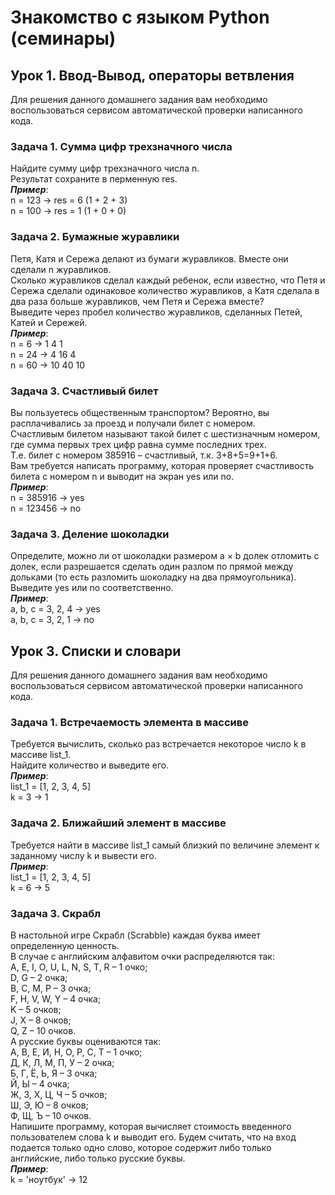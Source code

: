 # Знакомство с языком Python (семинары)
## Урок 1. Ввод-Вывод, операторы ветвления
Для решения данного домашнего задания вам необходимо воспользоваться сервисом автоматической проверки написанного кода.
### Задача 1. Сумма цифр трехзначного числа
Найдите сумму цифр трехзначного числа n.<br>
Результат сохраните в перменную res.<br>
__*Пример*__:<br>
n = 123 -> res = 6 (1 + 2 + 3)<br>
n = 100 -> res = 1 (1 + 0 + 0)

### Задача 2. Бумажные журавлики
Петя, Катя и Сережа делают из бумаги журавликов. Вместе они сделали n журавликов.<br>Сколько журавликов сделал каждый ребенок, если известно, что Петя и Сережа сделали одинаковое количество журавликов, а Катя сделала в два раза больше журавликов, чем Петя и Сережа вместе?<br>Выведите через пробел количество журавликов, сделанных Петей, Катей и Сережей.<br>
__*Пример*__:<br>n = 6 -> 1 4 1<br>
n = 24 -> 4 16 4<br>
n = 60 -> 10 40 10

### Задача 3. Счастливый билет
Вы пользуетесь общественным транспортом? Вероятно, вы расплачивались за проезд и получали билет с номером.<br>
Счастливым билетом называют такой билет с шестизначным номером, где сумма первых трех цифр равна сумме последних трех.<br>
Т.е. билет с номером 385916 – счастливый, т.к. 3+8+5=9+1+6.<br>
Вам требуется написать программу, которая проверяет счастливость билета с номером n и выводит на экран yes или no.<br>
__*Пример*__:<br>
n = 385916 -> yes<br>
n = 123456 -> no

### Задача 3. Деление шоколадки
Определите, можно ли от шоколадки размером a × b долек отломить c долек, если разрешается сделать один разлом по прямой между дольками (то есть разломить шоколадку на два прямоугольника).<br>
Выведите yes или no соответственно.<br>
__*Пример*__:<br>
a, b, c = 3, 2, 4 -> yes<br>
a, b, c = 3, 2, 1 -> no

## Урок 3. Списки и словари
Для решения данного домашнего задания вам необходимо воспользоваться сервисом автоматической проверки написанного кода.
### Задача 1. Встречаемость элемента в массиве
Требуется вычислить, сколько раз встречается некоторое число k в массиве list_1.<br>
Найдите количество и выведите его.<br>
__*Пример*__:<br>
list_1 = [1, 2, 3, 4, 5]<br>
k = 3 -> 1

### Задача 2. Ближайший элемент в массиве
Требуется найти в массиве list_1 самый близкий по величине элемент к заданному числу k и вывести его.<br>
__*Пример*__:<br>
list_1 = [1, 2, 3, 4, 5]<br>
k = 6 -> 5

### Задача 3. Скрабл
В настольной игре Скрабл (Scrabble) каждая буква имеет определенную ценность.<br>
В случае с английским алфавитом очки распределяются так:<br>
A, E, I, O, U, L, N, S, T, R – 1 очко;<br>
D, G – 2 очка;<br>
B, C, M, P – 3 очка;<br>
F, H, V, W, Y – 4 очка;<br>
K – 5 очков;<br>
J, X – 8 очков;<br>
Q, Z – 10 очков.<br>
А русские буквы оцениваются так:<br>
А, В, Е, И, Н, О, Р, С, Т – 1 очко;<br>
Д, К, Л, М, П, У – 2 очка;<br>
Б, Г, Ё, Ь, Я – 3 очка;<br>
Й, Ы – 4 очка;<br>
Ж, З, Х, Ц, Ч – 5 очков;<br>
Ш, Э, Ю – 8 очков;<br>
Ф, Щ, Ъ – 10 очков.<br>
Напишите программу, которая вычисляет стоимость введенного пользователем слова k и выводит его. Будем считать, что на вход подается только одно слово, которое содержит либо только английские, либо только русские буквы.<br>
__*Пример*__:<br>
k = 'ноутбук' -> 12
